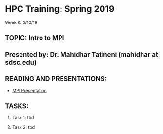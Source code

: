 # HPC Training:  Spring 2019
 Week 6: 5/10/19


## TOPIC:  Intro to MPI 
## Presented by: Dr. Mahidhar Tatineni (mahidhar  at  sdsc.edu)

## READING AND PRESENTATIONS:
* [MPI Presentation](./SCC_MPI.pdf)

## TASKS:
1. Task 1: tbd

2. Task 2: tbd

